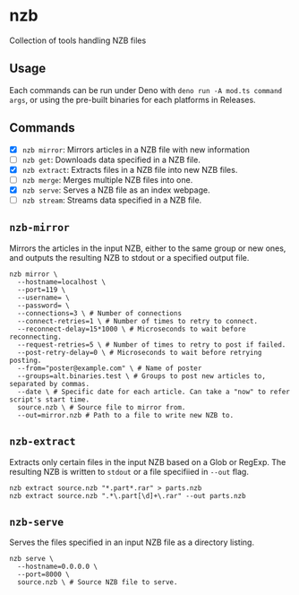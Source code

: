# nzb

Collection of tools handling NZB files

## Usage

Each commands can be run under Deno with `deno run -A mod.ts command args`, or
using the pre-built binaries for each platforms in Releases.

## Commands

- [x] `nzb mirror`: Mirrors articles in a NZB file with new information
- [ ] `nzb get`: Downloads data specified in a NZB file.
- [x] `nzb extract`: Extracts files in a NZB file into new NZB files.
- [ ] `nzb merge`: Merges multiple NZB files into one.
- [x] `nzb serve`: Serves a NZB file as an index webpage.
- [ ] `nzb stream`: Streams data specified in a NZB file.

## `nzb-mirror`

Mirrors the articles in the input NZB, either to the same group or new ones, and
outputs the resulting NZB to stdout or a specified output file.

```shell
nzb mirror \
  --hostname=localhost \
  --port=119 \
  --username= \
  --password= \
  --connections=3 \ # Number of connections
  --connect-retries=1 \ # Number of times to retry to connect.
  --reconnect-delay=15*1000 \ # Microseconds to wait before reconnecting.
  --request-retries=5 \ # Number of times to retry to post if failed.
  --post-retry-delay=0 \ # Microseconds to wait before retrying posting.
  --from="poster@example.com" \ # Name of poster
  --groups=alt.binaries.test \ # Groups to post new articles to, separated by commas.
  --date \ # Specific date for each article. Can take a "now" to refer script's start time.
  source.nzb \ # Source file to mirror from.
  --out=mirror.nzb # Path to a file to write new NZB to.
```

## `nzb-extract`

Extracts only certain files in the input NZB based on a Glob or RegExp. The
resulting NZB is written to `stdout` or a file specifiied in `--out` flag.

```shell
nzb extract source.nzb "*.part*.rar" > parts.nzb
nzb extract source.nzb ".*\.part[\d]+\.rar" --out parts.nzb
```

## `nzb-serve`

Serves the files specified in an input NZB file as a directory listing.

```shell
nzb serve \
  --hostname=0.0.0.0 \
  --port=8000 \
  source.nzb \ # Source NZB file to serve.
```

